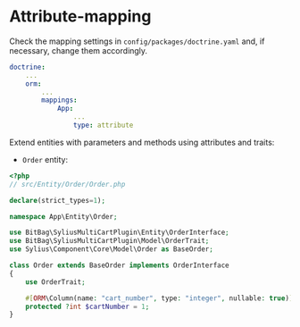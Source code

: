 # Attribute-mapping

Check the mapping settings in `config/packages/doctrine.yaml` and, if necessary, change them accordingly.
```yaml
doctrine:
    ...
    orm:
        ...
        mappings:
            App:
                ...
                type: attribute
```

Extend entities with parameters and methods using attributes and traits:

- `Order` entity:

```php
<?php
// src/Entity/Order/Order.php

declare(strict_types=1);

namespace App\Entity\Order;

use BitBag\SyliusMultiCartPlugin\Entity\OrderInterface;
use BitBag\SyliusMultiCartPlugin\Model\OrderTrait;
use Sylius\Component\Core\Model\Order as BaseOrder;

class Order extends BaseOrder implements OrderInterface
{
    use OrderTrait;

    #[ORM\Column(name: "cart_number", type: "integer", nullable: true)]
    protected ?int $cartNumber = 1;
}
```
